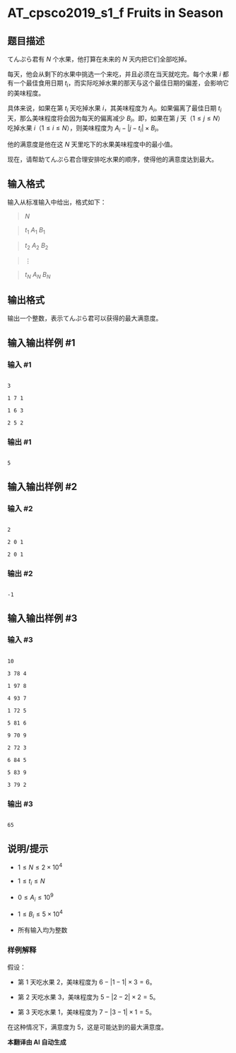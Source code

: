 # AT_cpsco2019_s1_f Fruits in Season

## 题目描述

てんぷら君有 $N$ 个水果，他打算在未来的 $N$ 天内把它们全部吃掉。

每天，他会从剩下的水果中挑选一个来吃，并且必须在当天就吃完。每个水果 $i$ 都有一个最佳食用日期 $t_i$，而实际吃掉水果的那天与这个最佳日期的偏差，会影响它的美味程度。

具体来说，如果在第 $t_i$ 天吃掉水果 $i$，其美味程度为 $A_i$。如果偏离了最佳日期 $t_i$ 天，那么美味程度将会因为每天的偏离减少 $B_i$。即，如果在第 $j$ 天（$1 \le j \le N$）吃掉水果 $i$（$1 \le i \le N$），则美味程度为 $A_i - |j - t_i| \times B_i$。

他的满意度是他在这 $N$ 天里吃下的水果美味程度中的最小值。

现在，请帮助てんぷら君合理安排吃水果的顺序，使得他的满意度达到最大。

## 输入格式

输入从标准输入中给出，格式如下：

> $N$  
> $t_1\ A_1\ B_1$  
> $t_2\ A_2\ B_2$  
> $\vdots$  
> $t_N\ A_N\ B_N$

## 输出格式

输出一个整数，表示てんぷら君可以获得的最大满意度。

## 输入输出样例 #1

### 输入 #1

```
3
1 7 1
1 6 3
2 5 2
```

### 输出 #1

```
5
```

## 输入输出样例 #2

### 输入 #2

```
2
2 0 1
2 0 1
```

### 输出 #2

```
-1
```

## 输入输出样例 #3

### 输入 #3

```
10
3 78 4
1 97 8
4 93 7
1 72 5
5 81 6
9 70 9
2 72 3
6 84 5
5 83 9
3 79 2
```

### 输出 #3

```
65
```

## 说明/提示

- $1 \le N \le 2 \times 10^4$
- $1 \le t_i \le N$
- $0 \le A_i \le 10^9$
- $1 \le B_i \le 5 \times 10^4$
- 所有输入均为整数

### 样例解释

假设：  
- 第 $1$ 天吃水果 $2$，美味程度为 $6 - |1 - 1| \times 3 = 6$。
- 第 $2$ 天吃水果 $3$，美味程度为 $5 - |2 - 2| \times 2 = 5$。
- 第 $3$ 天吃水果 $1$，美味程度为 $7 - |3 - 1| \times 1 = 5$。

在这种情况下，满意度为 $5$，这是可能达到的最大满意度。

 **本翻译由 AI 自动生成**